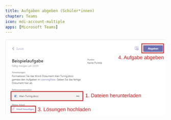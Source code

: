 ```yaml
---
title: Aufgaben abgeben (Schüler*innen)
chapter: Teams
icon: mdi-account-multiple
apps: [Microsoft Teams]
---
```




![](./images/teams-aufgabe-s.svg)
